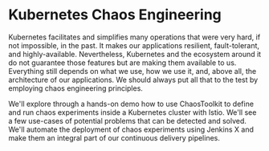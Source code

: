 # Kubernetes Chaos Engineering

Kubernetes facilitates and simplifies many operations that were very hard, if not impossible, in the past. It makes our applications resilient, fault-tolerant, and highly-available. Nevertheless, Kubernetes and the ecosystem around it do not guarantee those features but are making them available to us. Everything still depends on what we use, how we use it, and, above all, the architecture of our applications. We should always put all that to the test by employing chaos engineering principles.

We'll explore through a hands-on demo how to use ChaosToolkit to define and run chaos experiments inside a Kubernetes cluster with Istio. We'll see a few use-cases of potential problems that can be detected and solved. We'll automate the deployment of chaos experiments using Jenkins X and make them an integral part of our continuous delivery pipelines.
